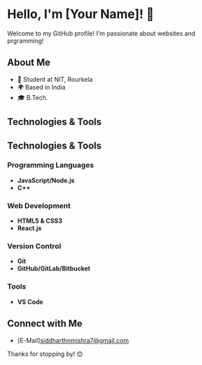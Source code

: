 # Hello, I'm [Your Name]! 👋

Welcome to my GitHub profile! I'm passionate about websites and prgramming!

## About Me

- 💼 Student at NIT, Rourkela
- 🌍 Based in India
- 🎓 B.Tech.

## Technologies & Tools

## Technologies & Tools

### Programming Languages

- **JavaScript/Node.js**
- **C++**

### Web Development

- **HTML5 & CSS3**
- **React.js**

### Version Control

- **Git**
- **GitHub/GitLab/Bitbucket**

### Tools

- **VS Code**


## Connect with Me

- [E-Mail]siddharthnmishra7@gmail.com

Thanks for stopping by! 😊

